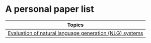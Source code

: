 # A personal paper list

| Topics |
|-|
| [Evaluation of natural language generation (NLG) systems](https://github.com/ZHAOTING/paper_list/tree/master/nlg_eval) |
